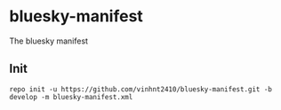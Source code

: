 # bluesky-manifest
The bluesky manifest

## Init


```
repo init -u https://github.com/vinhnt2410/bluesky-manifest.git -b develop -m bluesky-manifest.xml
```

